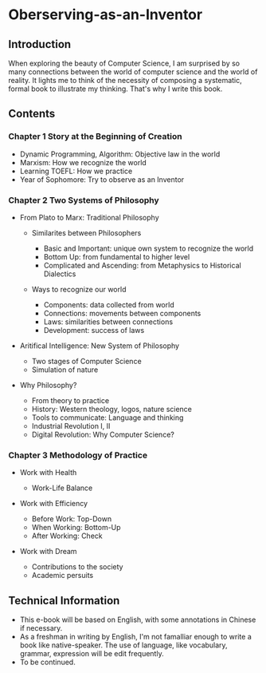 # Oberserving-as-an-Inventor

## Introduction

When exploring the beauty of Computer Science, I am surprised by so many connections between the world of computer science and the world of reality. It lights me to think of the necessity of composing a systematic, formal book to illustrate my thinking. That's why I write this book.

## Contents

### Chapter 1 Story at the Beginning of Creation

- Dynamic Programming, Algorithm: Objective law in the world
- Marxism: How we recognize the world
- Learning TOEFL: How we practice
- Year of Sophomore: Try to observe as an Inventor


### Chapter 2 Two Systems of Philosophy

- From Plato to Marx: Traditional Philosophy
  - Similarites between Philosophers
    - Basic and Important: unique own system to recognize the world
    - Bottom Up: from fundamental to higher level
    - Complicated and Ascending: from Metaphysics to Historical Dialectics

  - Ways to recognize our world
    - Components: data collected from world
    - Connections: movements between components
    - Laws: similarities between connections
    - Development: success of laws
   

- Aritifical Intelligence: New System of Philosophy
  - Two stages of Computer Science
  - Simulation of nature
  

- Why Philosophy?
  - From theory to practice
  - History: Western theology, logos, nature science
  - Tools to communicate: Language and thinking
  - Industrial Revolution I, II
  - Digital Revolution: Why Computer Science?

### Chapter 3 Methodology of Practice

- Work with Health
  - Work-Life Balance

- Work with Efficiency
  - Before Work: Top-Down
  - When Working: Bottom-Up
  - After Working: Check

- Work with Dream
  - Contributions to the society
  - Academic persuits




## Technical Information

- This e-book will be based on English, with some annotations in Chinese if necessary.
- As a freshman in writing by English, I'm not famalliar enough to write a book like native-speaker. The use of language, like vocabulary, grammar, expression will be edit frequently.
- To be continued.

